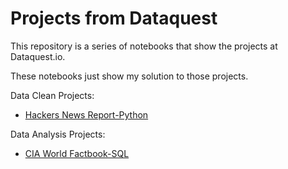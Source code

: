 # Projects from Dataquest
This repository is a series of notebooks that show the projects at Dataquest.io.

These notebooks just show my solution to those projects.

Data Clean Projects: 
* [Hackers News Report-Python](https://github.com/alvaro-alvarez-glez/projects/blob/master/Hackers%20News%20Project.ipynb)

Data Analysis Projects:
* [CIA World Factbook-SQL](https://github.com/alvaro-alvarez-glez/Portfolio/blob/master/CIA%20World%20Factbook.ipynb)
